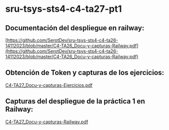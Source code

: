 # sru-tsys-sts4-c4-ta27-pt1

## Documentación del despliegue en railway:
[https://github.com/SerotDev/sru-tsys-sts4-c4-ta26-14112023/blob/master/C4-TA26_Docu-y-capturas-Railway.pdf](https://github.com/SerotDev/sru-tsys-sts4-c4-ta26-14112023/blob/master/C4-TA26_Docu-y-capturas-Railway.pdf)

## Obtención de Token y capturas de los ejercicios:
[C4-TA27_Docu-y-capturas-Ejercicios.pdf](C4-TA27_Docu-y-capturas-Ejercicios.pdf)

## Capturas del despliegue de la práctica 1 en Railway:
[C4-TA27_Docu-y-capturas-Railway.pdf](C4-TA27_Docu-y-capturas-Railway.pdf)
